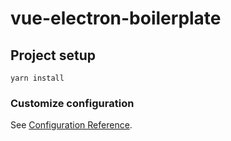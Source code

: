 # vue-electron-boilerplate

## Project setup

```
yarn install
```

### Customize configuration

See [Configuration Reference](https://cli.vuejs.org/config/).
